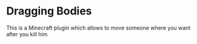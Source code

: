 # Dragging Bodies
 This is a Minecraft plugin which allows to move someone where you want after you kill him

